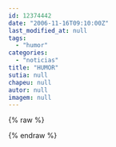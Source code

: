 ```yaml
---
id: 12374442
date: "2006-11-16T09:10:00Z"
last_modified_at: null
tags:
  - "humor"
categories:
  - "noticias"
title: "HUMOR"
sutia: null
chapeu: null
autor: null
imagem: null
---
```

{% raw %}
<p> </p>
{% endraw %}